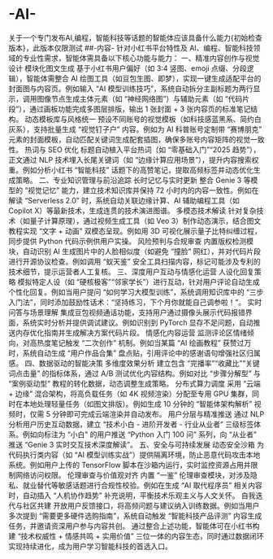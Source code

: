 # -AI-
关于一个专门发布AI,编程，智能科技等话题的智能体应该具备什么能力{初始检查版本}，此版本仅限测试
##-内容-
针对小红书平台特性及 AI、编程、智能科技领域的专业性需求，智能体需具备以下核心功能与能力：
一、精准内容创作与视觉设计
模块化图文生成
基于小红书用户偏好（如 3:4 竖图、emoji 点缀、分段逻辑），智能体需整合 AI 绘图工具（如豆包生图、即梦），实现一键生成适配平台的封面图与内容页。例如输入 “AI 模型训练技巧”，系统自动拆分主副标题为两行显示，调用图像节点生成主体元素（如 “神经网络图”）与辅助元素（如 “代码片段”），通过画板功能完成多图层排版，输出 1 张封面 + 3 张内容页的标准笔记结构。
动态模板库与风格统一
预设不同账号的视觉模板（如科技感蓝黑系、简约白灰系），支持批量生成 “视觉钉子户” 内容。例如为 AI 科普账号定制带 “赛博朋克” 元素的封面模板，自动匹配关键词生成配套插图，确保多账号内容矩阵的视觉一致性。
热词与 SEO 优化
标题自动植入平台热词（如 “零基础入门”“2025 趋势”），正文通过 NLP 技术埋入长尾关键词（如 “边缘计算应用场景”），提升内容搜索权重。例如分析小红书 “智能科技” 话题下的高赞笔记，提取高频标签并动态优化生成策略。
二、专业知识管理与前沿追踪
长时记忆与实时更新
整合 Genie 3 等模型的 “视觉记忆” 能力，建立技术知识库并保持 72 小时内的内容一致性。例如在解读 “Serverless 2.0” 时，系统自动关联边缘计算、AI 辅助编程工具（如 Copilot X）等最新技术，生成连贯的技术演进图谱。
多模态技术解读
针对复杂技术（如量子计算原理），通过视频生成工具（如 Veo 3）制作动态演示，结合图文教程实现 “文字 + 动画” 双模态呈现。例如用 3D 可视化展示量子比特纠缠过程，同步提供 Python 代码示例供用户实操。
风险预判与合规审查
内置版权检测模块，自动识别 AI 生成图片中的人脸相似度（如避免 “撞脸” 网红），并对代码片段进行开源协议检查。例如调用 “蚁天鉴” 安全工具扫描内容，标记可能涉及专利的技术细节，提示运营者人工复核。
三、深度用户互动与情感化运营
人设化回复策略
模拟特定人设（如 “硬核极客”“邻家学长”）进行互动，针对用户评论自动生成个性化回复。例如当用户提问 “如何学习大模型训练”，系统调用知识库中的 “三步入门法”，同时添加鼓励性话术：“坚持练习，下个月你就能自己调参啦！”。
实时问答与场景理解
集成豆包视频通话功能，支持用户通过摄像头展示代码报错界面，系统实时分析并提供调试建议。例如识别到 PyTorch 显存不足问题，自动推送内存优化指南并生成解决方案代码片段。
情感化内容运营
监测评论区情绪倾向，对高热度笔记触发 “二次创作” 机制。例如当某篇 “AI 绘画教程” 获赞过万时，系统自动生成 “用户作品合集” 盘点贴，引用评论中的感谢语句增强社区归属感。
四、数据驱动的智能决策
多维度效果分析
建立包含 “完播率”“收藏比”“关键词点击量” 的指标体系，通过 A/B 测试优化内容结构。例如对比 “步骤分解型” 与 “案例驱动型” 教程的转化数据，动态调整生成策略。
分布式算力调度
采用 “云端 + 边缘” 混合架构，将高负载任务（如 4K 视频渲染）分配至专用 GPU 集群，同时在本地处理轻量任务（如图文排版）。例如生成 10 分钟的 “智能体架构解析” 视频时，仅需 5 分钟即可完成云端渲染并自动发布。
用户分层与精准推送
通过 NLP 分析用户历史互动数据，建立 “技术小白 - 进阶开发者 - 行业从业者” 三级标签体系。例如向标注为 “小白” 的用户推送 “Python 入门 100 问” 系列，向 “从业者” 推送 “Genie 3 实时交互技术深度解读”。
五、安全与可持续发展
动态安全沙箱
为代码执行类内容（如 “AI 模型训练实战”）提供隔离环境，防止恶意代码攻击本地系统。例如用户上传的 TensorFlow 脚本在沙箱内运行，实时监控资源占用并限制网络访问权限。
伦理审查与价值观对齐
内置 “一鉴” 伦理审查模块，对涉及隐私、就业替代等敏感话题进行合规性校验。例如在生成 “AI 取代程序员” 相关内容时，自动插入 “人机协作趋势” 补充说明，平衡技术乐观主义与人文关怀。
自我迭代与社区共建
开放用户反馈接口，将高频问题与建议纳入训练数据。例如当用户多次提到 “需要更多硬件选购指南”，系统自动触发 “智能科技产品评测” 内容生成任务，并邀请资深用户参与内容共创。
通过整合上述功能，智能体可在小红书构建 “技术权威性 + 情感共鸣 + 实用价值” 三位一体的内容生态，同时通过数据闭环实现持续进化，成为用户学习智能科技的首选入口。
